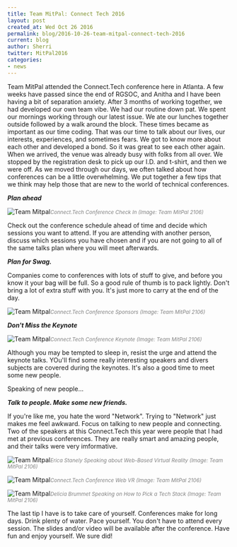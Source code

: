 ```yaml
---
title: Team MitPal: Connect Tech 2016
layout: post
created_at: Wed Oct 26 2016
permalink: blog/2016-10-26-team-mitpal-connect-tech-2016
current: blog
author: Sherri
twitter: MitPal2016
categories:
- news
---
```


Team MitPal attended the Connect.Tech conference here in Atlanta. A few weeks have passed since the end of RGSOC, and Anitha and I have been having a bit of separation anxiety. After 3 months of working together, we had developed our own team vibe. We had our routine down pat. We spent our mornings working through our latest issue. We ate our lunches together outside followed by a walk around the block. These times became as important as our time coding. That was our time to talk about our lives, our interests, experiences, and sometimes fears. We got to know more about each other and developed a bond. So it was great to see each other again. When we arrived, the venue was already busy with folks from all over. We stopped by the registration desk to pick up our I.D. and t-shirt, and then we were off. As we moved through our days, we often talked about how conferences can be a little overwhelming. We put together a few tips that we think may help those that are new to the world of technical conferences.

***Plan ahead***

![Team Mitpal](/img/blog/2016/20161021-mitpal-conf-registration.jpg )<font color="grey"><small><i>Connect.Tech Conference Check In (Image: Team MitPal 2106)</i></small></font>

Check out the conference schedule ahead of time and decide which sessions you want to attend. If you are attending with another person, discuss which sessions you have chosen and if you are not going to all of the same talks plan where you will meet afterwards.

***Plan for Swag.***

Companies come to conferences with lots of stuff to give, and before you know it your bag will be full. So a good rule of thumb is to pack lightly. Don't bring a lot of extra stuff with you. It's just more to carry at the end of the day.

![Team Mitpal](/img/blog/2016/20161021-mitpal-conf-sponsors.jpg )<font color="grey"><small><i>Connect.Tech Conference Sponsors (Image: Team MitPal 2106)</i></small></font>

***Don't Miss the Keynote***

![Team Mitpal](/img/blog/2016/20161022-mitpal-conf-keynote.jpg )<font color="grey"><small><i>Connect.Tech Conference Keynote (Image: Team MitPal 2106)</i></small></font>

Although you may be tempted to sleep in, resist the urge and attend the keynote talks. YOu'll find some really interesting speakers and divers subjects are covered during the keynotes. It's also a good time to meet some new people.

Speaking of new people...

***Talk to people. Make some new friends.***

If you're like me, you hate the word "Network". Trying to "Network" just makes me feel awkward. Focus on talking to new people and connecting. Two of the speakers at this Connect.Tech this year were people that I had met at previous conferences. They are really smart and amazing people, and their talks were very imformative.

![Team Mitpal](/img/blog/2016/20161022-mitpal-conf-vr-erica.jpg )<font color="grey"><small><i>Erica Stanely Speaking about Web-Based Virtual Reality (Image: Team MitPal 2106)</i></small></font>

![Team Mitpal](/img/blog/2016/20161022-mitpal-conf-vr.jpg )<font color="grey"><small><i>Connect.Tech Conference Web VR (Image: Team MitPal 2106)</i></small></font>

![Team Mitpal](/img/blog/2016/20161022-mitpal-conf-kanye.jpg )<font color="grey"><small><i>Delicia Brummet Speaking on How to Pick a Tech Stack (Image: Team MitPal 2106)</i></small></font>

The last tip I have is to take care of yourself. Conferences make for long days. Drink plenty of water. Pace yourself. You don't have to attend every session. The slides and/or video will be available after the conference. Have fun and enjoy yourself. We sure did!
